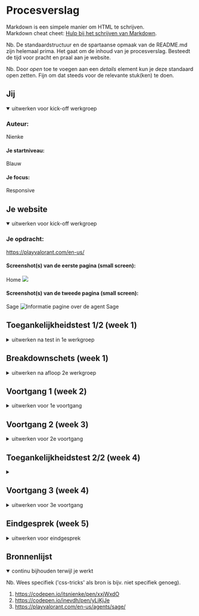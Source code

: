 # Procesverslag
Markdown is een simpele manier om HTML te schrijven.  
Markdown cheat cheet: [Hulp bij het schrijven van Markdown](https://github.com/adam-p/markdown-here/wiki/Markdown-Cheatsheet).

Nb. De standaardstructuur en de spartaanse opmaak van de README.md zijn helemaal prima. Het gaat om de inhoud van je procesverslag. Besteedt de tijd voor pracht en praal aan je website.

Nb. Door *open* toe te voegen aan een *details* element kun je deze standaard open zetten. Fijn om dat steeds voor de relevante stuk(ken) te doen.





## Jij

<details open>
  <summary>uitwerken voor kick-off werkgroep</summary>

  ### Auteur:
  Nienke

  #### Je startniveau:
  Blauw

  #### Je focus:
  Responsive
 
</details>





## Je website

<details open>
  <summary>uitwerken voor kick-off werkgroep</summary>

  ### Je opdracht:
  https://playvalorant.com/en-us/

  #### Screenshot(s) van de eerste pagina (small screen): 
  Home
  <img src="readme-images/valorant-home" width="375px" at="Home pagina met uitleg over de game">

  #### Screenshot(s) van de tweede pagina (small screen):
  Sage
  <img src="readme-images/Sage" width="375px" alt="Informatie pagine over de agent Sage">
 
</details>



## Toegankelijkheidstest 1/2 (week 1)

<details>
  <summary>uitwerken na test in 1e werkgroep</summary>

  ### Bevindingen
  Lijst met je bevindingen die in de test naar voren kwamen:

  #### Screenreader
  Met de screen reader duurde het even voordat hij de frontpage las, eenmaal toen hij het deed ging het accent soms van Nederlands naar engels. (De hele site is in het Engels geschreven) 
  

  #### Muis en Toetsenbord 
   Als ik met tab over de nav ging sloeg hij links met een dropdown over. met alleen tab en pijltjes kon ik wel goed door de site heen.

  #### Motoriek (shocks, elastiekjes)
  Met de elastiekjes kon ik alsnog goed door de site heen, klikken ging makkelijk en je hoefde eigenlijk alleen maar te schrollen


  #### Visueel (brillen, contrast, kleurenblind, dark/light). 
  Met de low-contrast bril zijn de grotere grijze teksten bijna niet te lezen tenzij je erg dichtbij komt en goed focust, de koppen en andere teksten met een grote grote zijn goed te lezen.

  Met de blur/glare bril zijn alleen echt de grootste teksten te lezen, zelfs de kopjes boven stukken tekst en buttons zijn niet te lezen.

</details>



## Breakdownschets (week 1)

<details>
  <summary>uitwerken na afloop 2e werkgroep</summary>

  ### de hele pagina: 
  <img src="readme-images/dummy-plaatje.jpg" width="375px" alt="breakdown van de hele pagina">

  ### dynamisch deel (bijv menu): 
  <img src="readme-images/dummy-plaatje.jpg" width="375px" alt="breakdown van een dynamisch deel">

  ### wellicht nog een dynamisch deel (bijv filter): 
  <img src="readme-images/dummy-plaatje.jpg" width="375px" alt="breakdown van nog een dynamisch deel">

</details>





## Voortgang 1 (week 2)

<details>
  <summary>uitwerken voor 1e voortgang</summary>

  ### Stand van zaken
  Het vinden van sections ging best soepel, wel had ik moeite met het weer in komen van het html en css schrijven. veel was ik weer vergetten van vorig jaar.


  

  ### Verslag van meeting
  

  - HTML kon wat netter gemaakt
  - css moest nog gedaan
  

</details>





## Voortgang 2 (week 3)

<details>
  <summary>uitwerken voor 2e voortgang</summary>

  ### Stand van zaken
  Het ging een stuk beter met code schrijven dan vorige week, ik had meer zin in het maken van mijn site. wel moest ik nog een boel vragen aan andere omdat ik vast liep. 





  ### Verslag van meeting
  

  - HTML zag er netjes uit
  - misschien wat meer met nth-of-type werken
  - beginnen aan js


</details>





## Toegankelijkheidstest 2/2 (week 4)

<details>
  <summary></summary>

  ### Bevindingen
  Mijn Site werkte zoals het had moeten werken, alleen had ik niet toepassing gemaakt aan de contrasten of het verbeteren van leesbaarheid waardoor dit wat minder goed uitkwam in de testen, het kreeg de zelfde resultaten als de site die ik na maak

  #### Screenreader
  De screenreader leest alles wat er te lezen valt, dit is goed, soms zijn er teksten die er meer voor de sier staan en ik vraag me af of dat niet verwarrend is voor de mensen die de screenreader gebruiken.


  #### Muis en Toetsenbord 
  Het tabben gaat goed, hij tabt naar alle links.


  #### Motoriek (shocks, elastiekjes)
  Met de elastiekjes kon ik alsnog goed door de site heen, klikken ging makkelijk en je hoefde eigenlijk alleen maar te schrollen


  #### Visueel (brillen, contrast, kleurenblind, dark/light). 
  De kleuren hebben vaak niet een hoog contrast dus dit zou ik kunnen verbeteren door andere kleuren te gebruiken, met een laag contrast bril zijn de teksten namelijk slecht te lezen.

</details>





## Voortgang 3 (week 4)

<details>
  <summary>uitwerken voor 3e voortgang</summary>

  ### Stand van zaken
  Week 4 ging wat stroef, ik kwam op vele punten vast te zitten waardoor ik wat motivatie miste, met hulp van Niels en Ine kon ik na de werkgroepen weer goed opweg



  ### Verslag van meeting
  In de meeting werd ik vooral geholpen door Ine, ze vond er alles goed uitzien. Wel moest ik nog aan de slag met mijn tweede page. 

  - Mijn nav wat simpeler maken dan het voorbeeld
  - Beginnen aan mijn tweede page
  

</details>





## Eindgesprek (week 5)

<details>
  <summary>uitwerken voor eindgesprek</summary>

  ### Je uitkomst - karakteristiek screenshots:
  <img src="readme-images/dummy-plaatje.jpg" width="375px" alt="uitomst opdracht 1">


  ### Dit ging goed/Heb ik geleerd: 
  Korte omschrijving met plaatjes

  <img src="readme-images/dummy-plaatje.jpg" width="375px" alt="top">


  ### Dit was lastig/Is niet gelukt:
  Korte omschrijving met plaatjes

  <img src="readme-images/dummy-plaatje.jpg" width="375px" alt="bummer">
</details>





## Bronnenlijst

<details open>
  <summary>continu bijhouden terwijl je werkt</summary>

  Nb. Wees specifiek ('css-tricks' als bron is bijv. niet specifiek genoeg).

  1. https://codepen.io/itsnienke/pen/xxjWxdO
  2. https://codepen.io/inevdh/pen/yLjKjJe
  3. https://playvalorant.com/en-us/agents/sage/

</details>